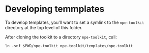 # Developing temmplates

To develop templates, you'll want to set a symlink to the `npe-toolkit`
directory at the top level of this folder.

After cloning the toolkit to a directory `npe-toolkit`, call:

```
ln -snf $PWD/npe-toolkit npe-toolkit/templates/npe-toolkit
```
